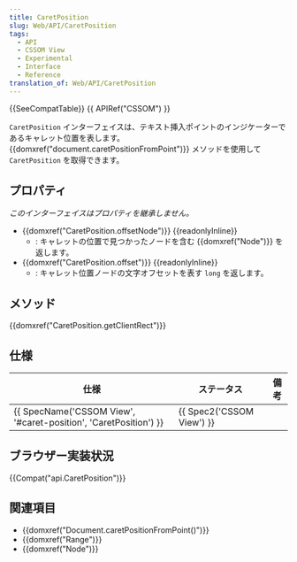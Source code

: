 ```yaml
---
title: CaretPosition
slug: Web/API/CaretPosition
tags:
  - API
  - CSSOM View
  - Experimental
  - Interface
  - Reference
translation_of: Web/API/CaretPosition
---
```

{{SeeCompatTable}} {{ APIRef("CSSOM") }}

`CaretPosition` インターフェイスは、テキスト挿入ポイントのインジケーターであるキャレット位置を表します。 {{domxref("document.caretPositionFromPoint")}} メソッドを使用して `CaretPosition` を取得できます。

## プロパティ

_このインターフェイスはプロパティを継承しません。_

- {{domxref("CaretPosition.offsetNode")}} {{readonlyInline}}
  - : キャレットの位置で見つかったノードを含む {{domxref("Node")}} を返します。
- {{domxref("CaretPosition.offset")}} {{readonlyInline}}
  - : キャレット位置ノードの文字オフセットを表す `long` を返します。

## メソッド

<dl><dt>{{domxref("CaretPosition.getClientRect")}}</dt></dl>

## 仕様

| 仕様                                                                                 | ステータス                       | 備考 |
| ------------------------------------------------------------------------------------ | -------------------------------- | ---- |
| {{ SpecName('CSSOM View', '#caret-position', 'CaretPosition') }} | {{ Spec2('CSSOM View') }} |      |

## ブラウザー実装状況

{{Compat("api.CaretPosition")}}

## 関連項目

- {{domxref("Document.caretPositionFromPoint()")}}
- {{domxref("Range")}}
- {{domxref("Node")}}
